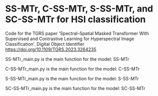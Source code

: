 # SS-MTr, C-SS-MTr, S-SS-MTr, and SC-SS-MTr for HSI classification
Code for the TGRS paper 'Spectral–Spatial Masked Transformer With Supervised and Contrastive Learning for Hyperspectral Image Classification'. Digital Object Identifier https://doi.org/10.1109/TGRS.2023.3264235

SS-MTr_main.py is the main function for the model: SS-MTr

C-SS-MTr_main.py is the main function for the model: C-SS-MTr

S-SS-MTr_main.py is the main function for the model: S-SS-MTr

SC-SS-MTr_main.py is the main function for the model: SC-SS-MTr
